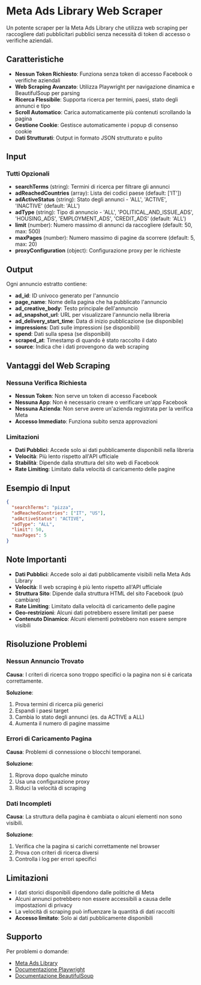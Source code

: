 # Meta Ads Library Web Scraper

Un potente scraper per la Meta Ads Library che utilizza web scraping per raccogliere dati pubblicitari pubblici senza necessità di token di accesso o verifiche aziendali.

## Caratteristiche

- **Nessun Token Richiesto**: Funziona senza token di accesso Facebook o verifiche aziendali
- **Web Scraping Avanzato**: Utilizza Playwright per navigazione dinamica e BeautifulSoup per parsing
- **Ricerca Flessibile**: Supporta ricerca per termini, paesi, stato degli annunci e tipo
- **Scroll Automatico**: Carica automaticamente più contenuti scrollando la pagina
- **Gestione Cookie**: Gestisce automaticamente i popup di consenso cookie
- **Dati Strutturati**: Output in formato JSON strutturato e pulito

## Input

### Tutti Opzionali

- **searchTerms** (string): Termini di ricerca per filtrare gli annunci
- **adReachedCountries** (array): Lista dei codici paese (default: ['IT'])
- **adActiveStatus** (string): Stato degli annunci - 'ALL', 'ACTIVE', 'INACTIVE' (default: 'ALL')
- **adType** (string): Tipo di annuncio - 'ALL', 'POLITICAL_AND_ISSUE_ADS', 'HOUSING_ADS', 'EMPLOYMENT_ADS', 'CREDIT_ADS' (default: 'ALL')
- **limit** (number): Numero massimo di annunci da raccogliere (default: 50, max: 500)
- **maxPages** (number): Numero massimo di pagine da scorrere (default: 5, max: 20)
- **proxyConfiguration** (object): Configurazione proxy per le richieste

## Output

Ogni annuncio estratto contiene:

- **ad_id**: ID univoco generato per l'annuncio
- **page_name**: Nome della pagina che ha pubblicato l'annuncio
- **ad_creative_body**: Testo principale dell'annuncio
- **ad_snapshot_url**: URL per visualizzare l'annuncio nella libreria
- **ad_delivery_start_time**: Data di inizio pubblicazione (se disponibile)
- **impressions**: Dati sulle impressioni (se disponibili)
- **spend**: Dati sulla spesa (se disponibili)
- **scraped_at**: Timestamp di quando è stato raccolto il dato
- **source**: Indica che i dati provengono da web scraping

## Vantaggi del Web Scraping

### Nessuna Verifica Richiesta

- **Nessun Token**: Non serve un token di accesso Facebook
- **Nessuna App**: Non è necessario creare o verificare un'app Facebook
- **Nessuna Azienda**: Non serve avere un'azienda registrata per la verifica Meta
- **Accesso Immediato**: Funziona subito senza approvazioni

### Limitazioni

- **Dati Pubblici**: Accede solo ai dati pubblicamente disponibili nella libreria
- **Velocità**: Più lento rispetto all'API ufficiale
- **Stabilità**: Dipende dalla struttura del sito web di Facebook
- **Rate Limiting**: Limitato dalla velocità di caricamento delle pagine

## Esempio di Input

```json
{
  "searchTerms": "pizza",
  "adReachedCountries": ["IT", "US"],
  "adActiveStatus": "ACTIVE",
  "adType": "ALL",
  "limit": 50,
  "maxPages": 5
}
```

## Note Importanti

- **Dati Pubblici**: Accede solo ai dati pubblicamente visibili nella Meta Ads Library
- **Velocità**: Il web scraping è più lento rispetto all'API ufficiale
- **Struttura Sito**: Dipende dalla struttura HTML del sito Facebook (può cambiare)
- **Rate Limiting**: Limitato dalla velocità di caricamento delle pagine
- **Geo-restrizioni**: Alcuni dati potrebbero essere limitati per paese
- **Contenuto Dinamico**: Alcuni elementi potrebbero non essere sempre visibili

## Risoluzione Problemi

### Nessun Annuncio Trovato

**Causa**: I criteri di ricerca sono troppo specifici o la pagina non si è caricata correttamente.

**Soluzione**:
1. Prova termini di ricerca più generici
2. Espandi i paesi target
3. Cambia lo stato degli annunci (es. da ACTIVE a ALL)
4. Aumenta il numero di pagine massime

### Errori di Caricamento Pagina

**Causa**: Problemi di connessione o blocchi temporanei.

**Soluzione**:
1. Riprova dopo qualche minuto
2. Usa una configurazione proxy
3. Riduci la velocità di scraping

### Dati Incompleti

**Causa**: La struttura della pagina è cambiata o alcuni elementi non sono visibili.

**Soluzione**:
1. Verifica che la pagina si carichi correttamente nel browser
2. Prova con criteri di ricerca diversi
3. Controlla i log per errori specifici

## Limitazioni

- I dati storici disponibili dipendono dalle politiche di Meta
- Alcuni annunci potrebbero non essere accessibili a causa delle impostazioni di privacy
- La velocità di scraping può influenzare la quantità di dati raccolti
- **Accesso limitato**: Solo ai dati pubblicamente disponibili

## Supporto

Per problemi o domande:
- [Meta Ads Library](https://www.facebook.com/ads/library/)
- [Documentazione Playwright](https://playwright.dev/)
- [Documentazione BeautifulSoup](https://www.crummy.com/software/BeautifulSoup/bs4/doc/)